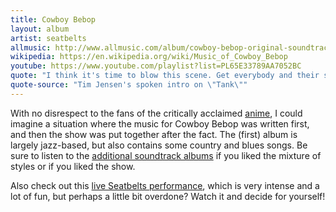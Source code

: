 ```yaml
---
title: Cowboy Bebop
layout: album
artist: seatbelts
allmusic: http://www.allmusic.com/album/cowboy-bebop-original-soundtrack-mw0000984943
wikipedia: https://en.wikipedia.org/wiki/Music_of_Cowboy_Bebop
youtube: https://www.youtube.com/playlist?list=PL65E33789AA7052BC
quote: "I think it's time to blow this scene. Get everybody and their stuff together. Okay, three, two, one let's jam!"
quote-source: "Tim Jensen's spoken intro on \"Tank\""
---
```


With no disrespect to the fans of the critically acclaimed [anime](https://en.wikipedia.org/wiki/Cowboy_Bebop), I could imagine a situation where the music for Cowboy Bebop was written first, and then the show was put together after the fact. The (first) album is largely jazz-based, but also contains some country and blues songs. Be sure to listen to the [additional soundtrack albums](https://en.wikipedia.org/wiki/Music_of_Cowboy_Bebop) if you liked the mixture of styles or if you liked the show.

Also check out this [live Seatbelts performance](https://www.youtube.com/watch?v=_GywG4NFado), which is very intense and a lot of fun, but perhaps a little bit overdone? Watch it and decide for yourself!
